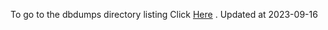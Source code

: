 To go to the dbdumps directory listing Click [Here](https://ipfs.io/ipfs/bafkreicp4zaz2j477zudsbz4udqcn7yeoxei6ruuxw7cl4bgfdkkeqr76a) . Updated at 2023-09-16